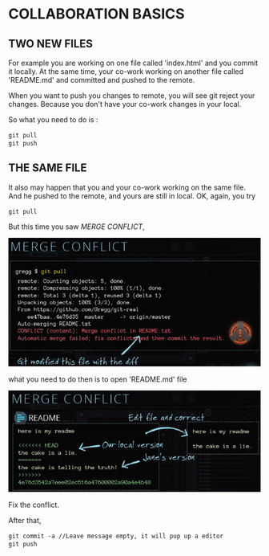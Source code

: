 # COLLABORATION BASICS

## TWO NEW FILES

For example you are working on one file called 'index.html' and you commit it locally.
At the same time, your co-work working on another file called 'README.md' and committed and pushed to the remote.

When you want to push you changes to remote, you will see git reject your changes.
Because you don't have your co-work changes in your local.

So what you need to do is :

	git pull
	git push
	
## THE SAME FILE

It also may happen that you and your co-work working on the same file.
And he pushed to the remote, and yours are still in local. OK, again, you try

	git pull
	
But this time you saw *MERGE CONFLICT*,

![](./images/1.png)

what you need to do then is to open 'README.md' file

![](./images/2.png)

Fix the conflict.

After that,

	git commit -a //Leave message empty, it will pup up a editor 
	git push
